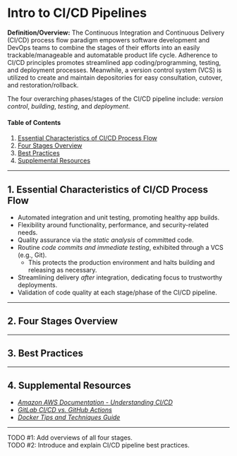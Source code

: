 # Intro to CI/CD Pipelines
**Definition/Overview:** The Continuous Integration and Continuous Delivery (CI/CD) process flow paradigm empowers software development and DevOps teams to combine the stages of their efforts into an easily trackable/manageable and automatable product life cycle. Adherence to CI/CD principles promotes streamlined app coding/programming, testing, and deployment processes. Meanwhile, a version control system (VCS) is utilized to create and maintain depositories for easy consultation, cutover, and restoration/rollback.

The four overarching phases/stages of the CI/CD pipeline include: *version control*, *building*, *testing*, and *deployment*.

#### Table of Contents
  
1. [Essential Characteristics of CI/CD Process Flow](#essentials)
2. [Four Stages Overview](#four-stages)
3. [Best Practices](#best-practices)
4. [Supplemental Resources](#supplemental)
  
<hr />
  
## 1. <a name="essentials">Essential Characteristics of CI/CD Process Flow</a>

* Automated integration and unit testing, promoting healthy app builds.
* Flexibility around functionality, performance, and security-related needs.
* Quality assurance via the *static analysis* of committed code. 
* Routine *code commits and immediate testing*, exhibited through a VCS (e.g., Git).
  + This protects the production environment and halts building and releasing as necessary.
* Streamlining delivery *after* integration, dedicating focus to trustworthy deployments.
* Validation of code quality at each stage/phase of the CI/CD pipeline.

<hr />

## 2. <a name="four-stages">Four Stages Overview</a>

<hr />

## 3. <a name="best-practices">Best Practices</a>

<hr />

## 4. <a name="supplemental">Supplemental Resources</a>

* *[Amazon AWS Documentation - Understanding CI/CD](https://docs.aws.amazon.com/prescriptive-guidance/latest/strategy-cicd-litmus/understanding-cicd.html)*
* *[GitLab CI/CD vs. GitHub Actions](https://graphite.dev/guides/gitlab-cicd--vs-github-actions)*
* *[Docker Tips and Techniques Guide](https://github.com/chaseofthejungle/docker-tips-and-techniques)*

<hr />
  
TODO #1: Add overviews of all four stages.  
TODO #2: Introduce and explain CI/CD pipeline best practices.
